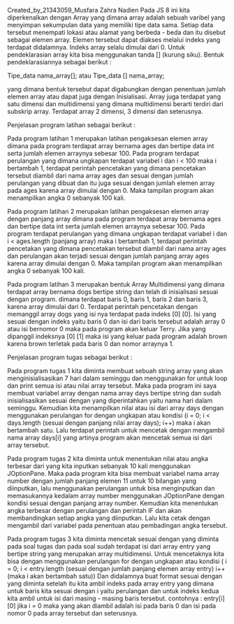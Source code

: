 Created_by_21343059_Musfara Zahra Nadien
Pada JS 8 ini kita diperkenalkan dengan Array yang dimana array adalah sebuah varibel yang menyimpan sekumpulan data yang memiliki tipe data sama. Setiap data tersebut menempati lokasi atau alamat yang berbeda - beda dan itu disebut sebagai elemen array. Elemen tersebut dapat diakses melalui indeks yang terdapat didalamnya. Indeks array selalu dimulai dari 0. Untuk pendeklarasian array kita bisa menggunakan tanda [] (kurung siku). Bentuk pendeklarasiannya sebagai berikut :

Tipe_data nama_array[]; atau Tipe_data [] nama_array;

yang dimana bentuk tersebut dapat digabungkan dengan penentuan jumlah elemen array atau dapat juga dengan Inisialisasi. Array juga terdapat yang satu dimensi dan multidimensi yang dimana multidimensi berarti terdiri dari subskrip array. Terdapat array 2 dimensi, 3 dimensi dan seterusnya.

Penjelasan program latihan sebagai berikut :

Pada program latihan 1 merupakan latihan pengaksesan elemen array dimana pada program terdapat array bernama ages dan bertipe data int serta jumlah elemen arraynya sebesar 100. Pada program terdapat perulangan yang dimana ungkapan terdapat variabel i dan i < 100 maka i bertambah 1, terdapat perintah pencetakan yang dimana pencetakan tersebut diambil dari nama array ages dan sesuai dengan jumlah perulangan yang dibuat dan itu juga sesuai dengan jumlah elemen array pada ages karena array dimulai dengan 0. Maka tampilan program akan menampilkan angka 0 sebanyak 100 kali.

Pada program latihan 2 merupakan latihan pengaksesan elemen array dengan panjang array dimana pada program terdapat array bernama ages dan bertipe data int serta jumlah elemen arraynya sebesar 100. Pada program terdapat perulangan yang dimana ungkapan terdapat variabel i dan i < ages.length (panjang array) maka i bertambah 1, terdapat perintah pencetakan yang dimana pencetakan tersebut diambil dari nama array ages dan perulangan akan terjadi sesuai dengan jumlah panjang array ages karena array dimulai dengan 0. Maka tampilan program akan menampilkan angka 0 sebanyak 100 kali.

Pada program latihan 3 merupakan bentuk Array Multidimensi yang dimana terdapat array bernama dogs bertipe string dan telah di inisialisasi sesuai dengan program. dimana terdapat baris 0, baris 1, baris 2 dan baris 3, karena array dimulai dari 0. Terdapat perintah pencetakan dengan memanggil array dogs yang isi nya terdapat pada indeks [0] [0]. Isi yang sesuai dengan indeks yaitu baris 0 dan isi dari baris tersebut adalah array 0 atau isi bernomor 0 maka pada program akan keluar Terry. Jika yang dipanggil indeksnya [0] [1] maka isi yang keluar pada program adalah brown karena brown terletak pada baris 0 dan nomor arraynya 1.

Penjelasan program tugas sebagai berikut :

Pada program tugas 1 kita diminta membuat sebuah string array yang akan menginisialisasikan 7 hari dalam seminggu dan menggunakan for untuk loop dan print semua isi atau nilai array tersebut. Maka pada program ini saya membuat variabel array dengan nama array days bertipe string dan sudah inisialisasikan sesuai dengan yang diperintahkan yaitu nama hari dalam seminggu. Kemudian kita menampilkan nilai atau isi dari array days dengan menggunakan perulangan for dengan ungkapan atau kondisi (i = 0; i < days.length (sesuai dengan panjang nilai array days); i++) maka i akan bertambah satu. Lalu terdapat perintah untuk mencetak dengan mengambil nama array days[i] yang artinya program akan mencetak semua isi dari array tersebut.

Pada program tugas 2 kita diminta untuk menentukan nilai atau angka terbesar dari yang kita inputkan sebanyak 10 kali menggunakan JOptionPane. Maka pada program kita bisa membuat variabel nama array number dengan jumlah panjang elemen 11 untuk 10 bilangan yang diinputkan, lalu menggunakan perulangan untuk bisa menginputkan dan memasukannya kedalam array number menggunakan JOptionPane dengan kondisi sesuai dengan panjang array number. Kemudian kita menentukan angka terbesar dengan perulangan dan perintah IF dan akan membandingkan setiap angka yang diinputkan. Lalu kita cetak dengan mengambil dari variabel pada penentuan atau pembadingan angka tersebut.

Pada program tugas 3 kita diminta mencetak sesuai dengan yang diminta pada soal tugas dan pada soal sudah terdapat isi dari array entry yang bertipe string yang merupakan array multidimensi. Untuk mencetaknya kita bisa dengan menggunakan perulangan for dengan ungkapan atau kondisi ( i = 0; i < entry.length (sesuai dengan jumlah panjang elemen array entry) i++ (maka i akan bertambah satu)) Dan didalamnya buat format sesuai dengan yang diminta setelah itu kita ambil indeks pada array entry yang dimana untuk baris kita sesuai dengan i yaitu perulangan dan untuk indeks kedua kita ambil untuk isi dari masing - masing baris tersebut. contohnya : entry[i][0] jika i = 0 maka yang akan diambil adalah isi pada baris 0 dan isi pada nomor 0 pada array tersebut dan seterusnya.
